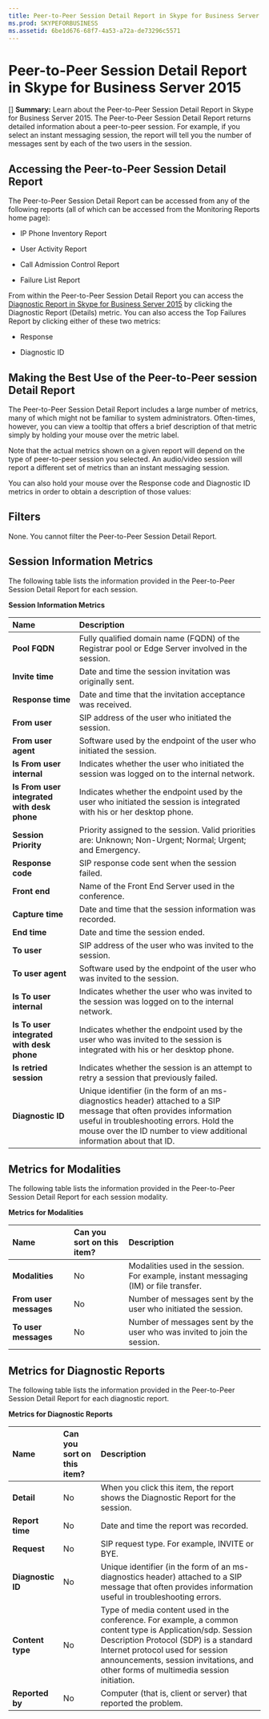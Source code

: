 ```yaml
---
title: Peer-to-Peer Session Detail Report in Skype for Business Server 2015
ms.prod: SKYPEFORBUSINESS
ms.assetid: 6be1d676-68f7-4a53-a72a-de73296c5571
---
```



# Peer-to-Peer Session Detail Report in Skype for Business Server 2015
[] **Summary:** Learn about the Peer-to-Peer Session Detail Report in Skype for Business Server 2015.
The Peer-to-Peer Session Detail Report returns detailed information about a peer-to-peer session. For example, if you select an instant messaging session, the report will tell you the number of messages sent by each of the two users in the session.
  
    
    


## Accessing the Peer-to-Peer Session Detail Report

The Peer-to-Peer Session Detail Report can be accessed from any of the following reports (all of which can be accessed from the Monitoring Reports home page):
  
    
    

- IP Phone Inventory Report
    
  
- User Activity Report
    
  
- Call Admission Control Report
    
  
- Failure List Report 
    
  
From within the Peer-to-Peer Session Detail Report you can access the  [Diagnostic Report in Skype for Business Server 2015](diagnostic-report-in-skype-for-business-server-2015.md) by clicking the Diagnostic Report (Details) metric. You can also access the Top Failures Report by clicking either of these two metrics:
  
    
    

- Response
    
  
- Diagnostic ID
    
  

## Making the Best Use of the Peer-to-Peer session Detail Report

The Peer-to-Peer Session Detail Report includes a large number of metrics, many of which might not be familiar to system administrators. Often-times, however, you can view a tooltip that offers a brief description of that metric simply by holding your mouse over the metric label.
  
    
    
Note that the actual metrics shown on a given report will depend on the type of peer-to-peer session you selected. An audio/video session will report a different set of metrics than an instant messaging session.
  
    
    
You can also hold your mouse over the Response code and Diagnostic ID metrics in order to obtain a description of those values:
  
    
    

## Filters

None. You cannot filter the Peer-to-Peer Session Detail Report.
  
    
    

## Session Information Metrics

The following table lists the information provided in the Peer-to-Peer Session Detail Report for each session.
  
    
    

**Session Information Metrics**


|**Name**|**Description**|
|:-----|:-----|
|**Pool FQDN** <br/> |Fully qualified domain name (FQDN) of the Registrar pool or Edge Server involved in the session.  <br/> |
|**Invite time** <br/> |Date and time the session invitation was originally sent.  <br/> |
|**Response time** <br/> |Date and time that the invitation acceptance was received.  <br/> |
|**From user** <br/> |SIP address of the user who initiated the session.  <br/> |
|**From user agent** <br/> |Software used by the endpoint of the user who initiated the session.  <br/> |
|**Is From user internal** <br/> |Indicates whether the user who initiated the session was logged on to the internal network.  <br/> |
|**Is From user integrated with desk phone** <br/> |Indicates whether the endpoint used by the user who initiated the session is integrated with his or her desktop phone.  <br/> |
|**Session Priority** <br/> |Priority assigned to the session. Valid priorities are: Unknown; Non-Urgent; Normal; Urgent; and Emergency.  <br/> |
|**Response code** <br/> |SIP response code sent when the session failed.  <br/> |
|**Front end** <br/> |Name of the Front End Server used in the conference.  <br/> |
|**Capture time** <br/> |Date and time that the session information was recorded.  <br/> |
|**End time** <br/> |Date and time the session ended.  <br/> |
|**To user** <br/> |SIP address of the user who was invited to the session.  <br/> |
|**To user agent** <br/> |Software used by the endpoint of the user who was invited to the session.  <br/> |
|**Is To user internal** <br/> |Indicates whether the user who was invited to the session was logged on to the internal network.  <br/> |
|**Is To user integrated with desk phone** <br/> |Indicates whether the endpoint used by the user who was invited to the session is integrated with his or her desktop phone.  <br/> |
|**Is retried session** <br/> |Indicates whether the session is an attempt to retry a session that previously failed.  <br/> |
|**Diagnostic ID** <br/> |Unique identifier (in the form of an ms-diagnostics header) attached to a SIP message that often provides information useful in troubleshooting errors. Hold the mouse over the ID number to view additional information about that ID.  <br/> |
   

## Metrics for Modalities

The following table lists the information provided in the Peer-to-Peer Session Detail Report for each session modality.
  
    
    

**Metrics for Modalities**


|**Name**|**Can you sort on this item?**|**Description**|
|:-----|:-----|:-----|
|**Modalities** <br/> |No  <br/> |Modalities used in the session. For example, instant messaging (IM) or file transfer.  <br/> |
|**From user messages** <br/> |No  <br/> |Number of messages sent by the user who initiated the session.  <br/> |
|**To user messages** <br/> |No  <br/> |Number of messages sent by the user who was invited to join the session.  <br/> |
   

## Metrics for Diagnostic Reports

The following table lists the information provided in the Peer-to-Peer Session Detail Report for each diagnostic report.
  
    
    

**Metrics for Diagnostic Reports**


|**Name**|**Can you sort on this item?**|**Description**|
|:-----|:-----|:-----|
|**Detail** <br/> |No  <br/> |When you click this item, the report shows the Diagnostic Report for the session.  <br/> |
|**Report time** <br/> |No  <br/> |Date and time the report was recorded.  <br/> |
|**Request** <br/> |No  <br/> |SIP request type. For example, INVITE or BYE.  <br/> |
|**Diagnostic ID** <br/> |No  <br/> |Unique identifier (in the form of an ms-diagnostics header) attached to a SIP message that often provides information useful in troubleshooting errors.  <br/> |
|**Content type** <br/> |No  <br/> |Type of media content used in the conference. For example, a common content type is Application/sdp. Session Description Protocol (SDP) is a standard Internet protocol used for session announcements, session invitations, and other forms of multimedia session initiation.  <br/> |
|**Reported by** <br/> |No  <br/> |Computer (that is, client or server) that reported the problem.  <br/> |
   

